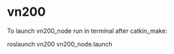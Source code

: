 vn200
=====

To launch vn200_node run in terminal after catkin_make:

roslaunch vn200 vn200_node.launch